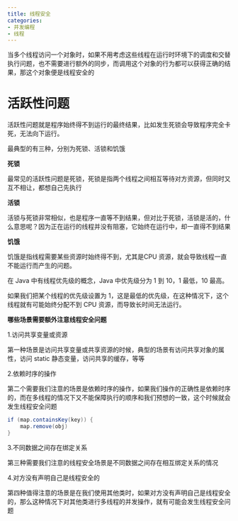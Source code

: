```yaml
---
title: 线程安全
categories: 
- 并发编程
- 线程
---
```


当多个线程访问一个对象时，如果不用考虑这些线程在运行时环境下的调度和交替执行问题，也不需要进行额外的同步，而调用这个对象的行为都可以获得正确的结果，那这个对象便是线程安全的

# 活跃性问题

活跃性问题就是程序始终得不到运行的最终结果，比如发生死锁会导致程序完全卡死，无法向下运行。

最典型的有三种，分别为死锁、活锁和饥饿

**死锁**

最常见的活跃性问题是死锁，死锁是指两个线程之间相互等待对方资源，但同时又互不相让，都想自己先执行

**活锁**

活锁与死锁非常相似，也是程序一直等不到结果，但对比于死锁，活锁是活的，什么意思呢？因为正在运行的线程并没有阻塞，它始终在运行中，却一直得不到结果

**饥饿**

饥饿是指线程需要某些资源时始终得不到，尤其是CPU 资源，就会导致线程一直不能运行而产生的问题。

在 Java 中有线程优先级的概念，Java 中优先级分为 1 到 10，1 最低，10 最高。

如果我们把某个线程的优先级设置为 1，这是最低的优先级，在这种情况下，这个线程就有可能始终分配不到 CPU 资源，而导致长时间无法运行。

**哪些场景需要额外注意线程安全问题**

1.访问共享变量或资源

第一种场景是访问共享变量或共享资源的时候，典型的场景有访问共享对象的属性，访问 static 静态变量，访问共享的缓存，等等

2.依赖时序的操作

第二个需要我们注意的场景是依赖时序的操作，如果我们操作的正确性是依赖时序的，而在多线程的情况下又不能保障执行的顺序和我们预想的一致，这个时候就会发生线程安全问题

```java
if (map.containsKey(key)) {
    map.remove(obj)
}
```

3.不同数据之间存在绑定关系

第三种需要我们注意的线程安全场景是不同数据之间存在相互绑定关系的情况

4.对方没有声明自己是线程安全的

第四种值得注意的场景是在我们使用其他类时，如果对方没有声明自己是线程安全的，那么这种情况下对其他类进行多线程的并发操作，就有可能会发生线程安全问题


